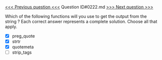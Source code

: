 [<<< Previous question <<<](0221.md)  Question ID#0222.md  [>>> Next question >>>](0223.md) 

Which of the following functions will you use to get the output from the string ? Each correct answer represents a complete solution. Choose all that apply.

- [x] preg_quote
- [x] strtr
- [x] quotemeta
- [ ] strip_tags
